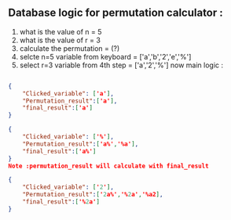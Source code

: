 ## Database logic for permutation calculator :

1. what is the value of n = 5
2. what is the value of r = 3
3. calculate the permutation = (?)
4. selcte n=5 variable from keyboard = ['a','b','2','e','%']
5. select r=3 variable from 4th step = ['a','2','%']
now main logic :

```json

{
    "Clicked_variable": ['a'],
    "Permutation_result":['a'],
    "final_result":['a']
}

{
    "Clicked_variable": ['%'],
    "Permutation_result":['a%','%a'], 
    "final_result":['a%']
}
Note :permutation_result will calculate with final_result

{
    "Clicked_variable": ['2'],
    "Permutation_result":['2a%','%2a','%a2], 
    "final_result":['%2a']
}
```


